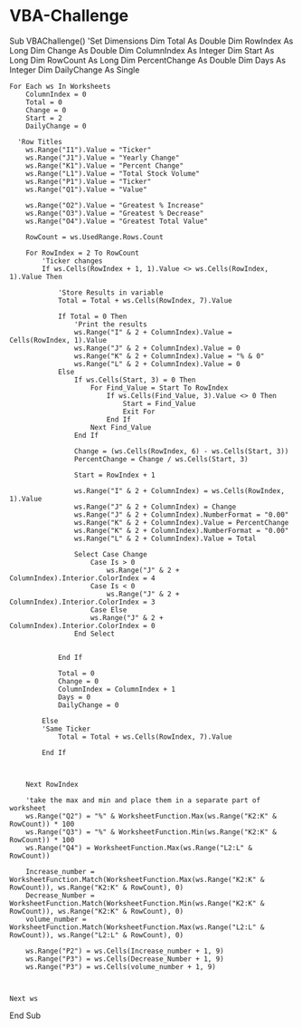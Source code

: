 # VBA-Challenge
Sub VBAChallenge()
    'Set Dimensions
    Dim Total As Double
    Dim RowIndex As Long
    Dim Change As Double
    Dim ColumnIndex As Integer
    Dim Start As Long
    Dim RowCount As Long
    Dim PercentChange As Double
    Dim Days As Integer
    Dim DailyChange As Single
    
    For Each ws In Worksheets
        ColumnIndex = 0
        Total = 0
        Change = 0
        Start = 2
        DailyChange = 0
        
      'Row Titles
        ws.Range("I1").Value = "Ticker"
        ws.Range("J1").Value = "Yearly Change"
        ws.Range("K1").Value = "Percent Change"
        ws.Range("L1").Value = "Total Stock Volume"
        ws.Range("P1").Value = "Ticker"
        ws.Range("Q1").Value = "Value"
        
        ws.Range("O2").Value = "Greatest % Increase"
        ws.Range("O3").Value = "Greatest % Decrease"
        ws.Range("O4").Value = "Greatest Total Value"
        
        RowCount = ws.UsedRange.Rows.Count
        
        For RowIndex = 2 To RowCount
            'Ticker changes 
            If ws.Cells(RowIndex + 1, 1).Value <> ws.Cells(RowIndex, 1).Value Then
                
                'Store Results in variable
                Total = Total + ws.Cells(RowIndex, 7).Value
                
                If Total = 0 Then
                    'Print the results
                    ws.Range("I" & 2 + ColumnIndex).Value = Cells(RowIndex, 1).Value
                    ws.Range("J" & 2 + ColumnIndex).Value = 0
                    ws.Range("K" & 2 + ColumnIndex).Value = "% & 0"
                    ws.Range("L" & 2 + ColumnIndex).Value = 0
                Else
                    If ws.Cells(Start, 3) = 0 Then
                        For Find_Value = Start To RowIndex
                            If ws.Cells(Find_Value, 3).Value <> 0 Then
                                Start = Find_Value
                                Exit For
                            End If
                        Next Find_Value
                    End If
                    
                    Change = (ws.Cells(RowIndex, 6) - ws.Cells(Start, 3))
                    PercentChange = Change / ws.Cells(Start, 3)
                    
                    Start = RowIndex + 1
                    
                    ws.Range("I" & 2 + ColumnIndex) = ws.Cells(RowIndex, 1).Value
                    ws.Range("J" & 2 + ColumnIndex) = Change
                    ws.Range("J" & 2 + ColumnIndex).NumberFormat = "0.00"
                    ws.Range("K" & 2 + ColumnIndex).Value = PercentChange
                    ws.Range("K" & 2 + ColumnIndex).NumberFormat = "0.00"
                    ws.Range("L" & 2 + ColumnIndex).Value = Total
                    
                    Select Case Change
                        Case Is > 0
                            ws.Range("J" & 2 + ColumnIndex).Interior.ColorIndex = 4
                        Case Is < 0
                            ws.Range("J" & 2 + ColumnIndex).Interior.ColorIndex = 3
                        Case Else
                        ws.Range("J" & 2 + ColumnIndex).Interior.ColorIndex = 0
                    End Select
                        
                            
                End If
                
                Total = 0
                Change = 0
                ColumnIndex = ColumnIndex + 1
                Days = 0
                DailyChange = 0
                
            Else
            'Same Ticker
                Total = Total + ws.Cells(RowIndex, 7).Value
            
            End If
            
        
        
        Next RowIndex
        
        'take the max and min and place them in a separate part of worksheet
        ws.Range("Q2") = "%" & WorksheetFunction.Max(ws.Range("K2:K" & RowCount)) * 100
        ws.Range("Q3") = "%" & WorksheetFunction.Min(ws.Range("K2:K" & RowCount)) * 100
        ws.Range("Q4") = WorksheetFunction.Max(ws.Range("L2:L" & RowCount))
        
        Increase_number = WorksheetFunction.Match(WorksheetFunction.Max(ws.Range("K2:K" & RowCount)), ws.Range("K2:K" & RowCount), 0)
        Decrease_Number = WorksheetFunction.Match(WorksheetFunction.Min(ws.Range("K2:K" & RowCount)), ws.Range("K2:K" & RowCount), 0)
        volume_number = WorksheetFunction.Match(WorksheetFunction.Max(ws.Range("L2:L" & RowCount)), ws.Range("L2:L" & RowCount), 0)
        
        ws.Range("P2") = ws.Cells(Increase_number + 1, 9)
        ws.Range("P3") = ws.Cells(Decrease_Number + 1, 9)
        ws.Range("P3") = ws.Cells(volume_number + 1, 9)
         

    
    Next ws
End Sub
